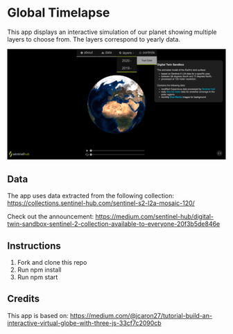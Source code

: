# Global Timelapse

This app displays an interactive simulation of our planet showing multiple layers to choose from. The layers correspond to yearly data.

![img](figs/image.png)

## Data

The app uses data extracted from the following collection: https://collections.sentinel-hub.com/sentinel-s2-l2a-mosaic-120/

Check out the announcement: https://medium.com/sentinel-hub/digital-twin-sandbox-sentinel-2-collection-available-to-everyone-20f3b5de846e

## Instructions

1. Fork and clone this repo
2. Run npm install
3. Run npm start

## Credits
This app is based on: https://medium.com/@jcaron27/tutorial-build-an-interactive-virtual-globe-with-three-js-33cf7c2090cb
